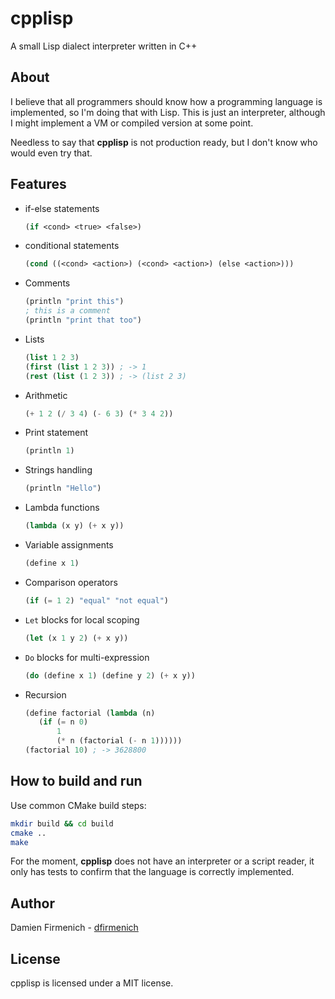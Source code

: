 # cpplisp

A small Lisp dialect interpreter written in C++

## About

I believe that all programmers should know how a programming language is implemented, so I'm doing that with Lisp. This
is just an interpreter, although I might implement a VM or compiled version at some point.

Needless to say that **cpplisp** is not production ready, but I don't know who would even try that.

## Features

- if-else statements
  ```lisp
  (if <cond> <true> <false>)
  ```
- conditional statements
  ```lisp
  (cond ((<cond> <action>) (<cond> <action>) (else <action>)))
  ```
- Comments
  ```lisp
  (println "print this")
  ; this is a comment
  (println "print that too")
  ```
- Lists
  ```lisp
  (list 1 2 3)
  (first (list 1 2 3)) ; -> 1
  (rest (list (1 2 3)) ; -> (list 2 3)
  ```
- Arithmetic
  ```lisp
  (+ 1 2 (/ 3 4) (- 6 3) (* 3 4 2))
  ```
- Print statement
  ```lisp
  (println 1)
  ```
- Strings handling
  ```lisp
  (println "Hello")
  ```
- Lambda functions
  ```lisp
  (lambda (x y) (+ x y))
  ```
- Variable assignments
  ```lisp
  (define x 1)
   ```
- Comparison operators
  ```lisp
  (if (= 1 2) "equal" "not equal")
  ```
- `Let` blocks for local scoping
  ```lisp
  (let (x 1 y 2) (+ x y))
  ```
- `Do` blocks for multi-expression
  ```lisp
  (do (define x 1) (define y 2) (+ x y))
  ```
- Recursion  
   ```lisp
  (define factorial (lambda (n)
      (if (= n 0)
          1 
          (* n (factorial (- n 1))))))
  (factorial 10) ; -> 3628800
  ```

## How to build and run

Use common CMake build steps:

```bash
mkdir build && cd build
cmake ..
make
```

For the moment, **cpplisp** does not have an interpreter or a script reader, it only has tests to confirm that the
language is correctly implemented.

## Author

Damien Firmenich - [dfirmenich](https://twitter.com/dfirmenich)

## License

cpplisp is licensed under a MIT license.